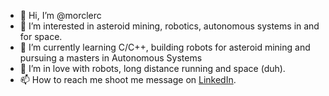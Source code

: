 - 👋 Hi, I’m @morclerc
- 👀 I’m interested in asteroid mining, robotics, autonomous systems in and for space.
- 🌱 I’m currently learning C/C++, building robots for asteroid mining and pursuing a masters in Autonomous Systems
- 💞️ I’m in love with robots, long distance running and space (duh).
- 📫 How to reach me shoot me message on [LinkedIn](https://www.linkedin.com/in/mldoehmer/).

<!---
morclerc/morclerc is a ✨ special ✨ repository because its `README.md` (this file) appears on your GitHub profile.
You can click the Preview link to take a look at your changes.
--->
